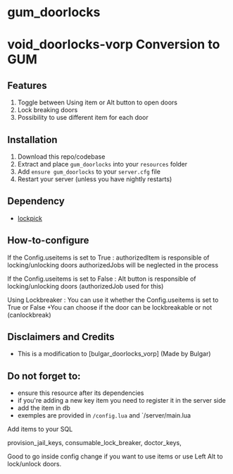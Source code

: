 # gum_doorlocks
# void_doorlocks-vorp Conversion to GUM


## Features
1. Toggle between Using item or Alt button to open doors
2. Lock breaking doors
3. Possibility to use different item for each door

## Installation
1. Download this repo/codebase
2. Extract and place `gum_doorlocks` into your `resources` folder
3. Add `ensure gum_doorlocks` to your `server.cfg` file
4. Restart your server (unless you have nightly restarts)

## Dependency
- [lockpick](https://github.com/VoidZero69/lockpick)

## How-to-configure
If the Config.useitems is set to True :
authorizedItem is responsible of locking/unlocking doors
authorizedJobs will be neglected in the process

If the Config.useitems is set to False :
Alt button is responsible of locking/unlocking doors (authorizedJob used for this)

Using Lockbreaker :
You can use it whether the Config.useitems is set to True or False
+You can choose if the door can be lockbreakable or not (canlockbreak)

## Disclaimers and Credits
  - This is a modification to [bulgar_doorlocks_vorp] (Made by Bulgar)

## Do not forget to:
- ensure this resource after its dependencies 
- if you're adding a new key item you need to register it in the server side
- add the item in db
- exemples are provided in `/config.lua` and `/server/main.lua




Add items to your SQL

provision_jail_keys,
consumable_lock_breaker,
doctor_keys,


Good to go
inside config change if you want to use items or use Left Alt to lock/unlock doors.
